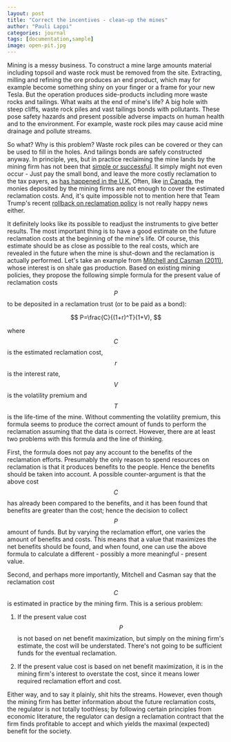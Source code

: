 ```yaml
---
layout: post
title: "Correct the incentives - clean-up the mines"
author: "Pauli Lappi"
categories: journal
tags: [documentation,sample]
image: open-pit.jpg
---
```

Mining is a messy business. To construct a mine large amounts material including topsoil and waste rock must be removed from the site.
Extracting, milling and refining the ore produces an end product, which may for example become something shiny on your finger or a frame for your new Tesla. 
But the operation produces
side-products including more waste rocks and tailings. What waits at the end of mine's life? A big hole with steep cliffs, waste rock piles and vast tailings
bonds with pollutants. These pose safety hazards and present possible adverse impacts on human health and to the environment. For example, waste rock piles may
cause acid mine drainage and pollute streams.

So what? Why is this problem? Waste rock piles can be covered or they can be used to fill in the holes. And tailings bonds are safely constructed anyway. 
In principle, yes, but in practice reclaiming the mine lands by the mining firm has not been that [simple or successful](https://www.sciencedirect.com/science/article/pii/S0301420709000531). It simply might not even occur - Just pay the 
small bond, and leave the more costly reclamation to the tax payers, as [has happened in the U.K.](https://www.theguardian.com/commentisfree/2015/apr/28/big-coal-keep-it-in-the-ground-energy-opencast-mines) 
Often, like [in Canada](http://vancouversun.com/business/local-business/underfunding-for-mine-cleanups-rises-to-more-than-1-27-billion), 
the monies deposited by the mining firms are not enough to cover the estimated reclamation costs. And, it's quite impossible not to mention here that Team Trump's recent 
[rollback on reclamation policy](https://www.theguardian.com/environment/2017/dec/17/donald-trump-epa-mining-pollution-rules)
 is not really happy news either.


It definitely looks like its possible to readjust the instruments to give better results. The most important thing is to have a good estimate on the
future reclamation costs at the beginning of the mine's life. Of course, this estimate should be as close as possible to the real costs, which are revealed
in the future when the mine is shut-down and the reclamation is actually performed. Let's take an example from 
[Mitchell and Casman (2011)](https://pubs.acs.org/doi/abs/10.1021/es2021796),
 whose interest is on shale gas production.
Based on existing mining policies, they propose the following simple formula for the present value of reclamation costs $$P$$ to be deposited in a reclamation trust (or to be paid as a bond):

$$
P=\frac{C}{(1+r)^T}(1+V),
$$

where $$C$$ is the estimated reclamation cost, $$r$$ is the interest rate, $$V$$ is the volatility premium and $$T$$ is the life-time of the mine. Without commenting the 
volatility premium, this formula seems to produce the correct amount of funds to perform the reclamation assuming that the data is correct. However, there are at least two
problems with this formula and the line of thinking.

First, the formula does not pay any account to the benefits of the reclamation efforts. Presumably the only reason to spend
resources on reclamation is that it produces benefits to the people. Hence the benefits should be taken into account. A possible counter-argument is that the above cost $$C$$ has
already been compared to the benefits, and it has been found that benefits are greater than the cost; hence the decision to collect $$P$$ amount of funds. But by varying the 
reclamation effort, one varies the amount of benefits and costs. This means that a value that maximizes
 the net benefits should be found, and when found, one can use the above formula to calculate a different - possibly a more meaningful -  present value.
 
Second, and perhaps more importantly, Mitchell and Casman say that the reclamation cost $$C$$ is estimated in practice by the mining firm. This is a serious problem:

1. If the present value cost $$P$$ is not based on net benefit maximization, but simply on the mining firm's estimate, the cost will be understated. There's not going to be
sufficient funds for the eventual reclamation.

2. If the present value cost is based on net benefit maximization, it is in the mining firm's interest to overstate the cost, since it means lower required reclamation effort and cost.

Either way, and to say it plainly, shit hits the streams. However, even though the mining firm has better information about the future reclamation costs, the regulator is not totally
toothless; by following certain principles from economic literature, the regulator can design a reclamation contract that the firm finds profitable to accept and which yields the maximal (expected) benefit for the society.


